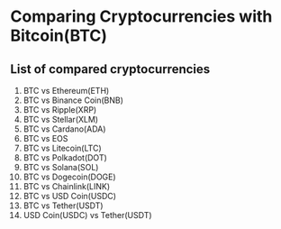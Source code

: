 # Comparing Cryptocurrencies with Bitcoin(BTC)

## List of compared cryptocurrencies
1. BTC vs Ethereum(ETH)
2. BTC vs Binance Coin(BNB)
3. BTC vs Ripple(XRP)
4. BTC vs Stellar(XLM)
5. BTC vs Cardano(ADA)
6. BTC vs EOS
7. BTC vs Litecoin(LTC)
8. BTC vs Polkadot(DOT)
9. BTC vs Solana(SOL)
10. BTC vs Dogecoin(DOGE)
11. BTC vs Chainlink(LINK)
12. BTC vs USD Coin(USDC)
13. BTC vs Tether(USDT)
14. USD Coin(USDC) vs Tether(USDT)
